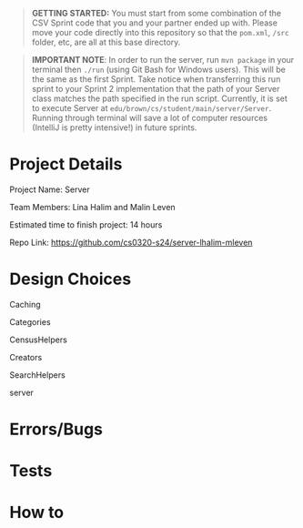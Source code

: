 > **GETTING STARTED:** You must start from some combination of the CSV Sprint code that you and your partner ended up with. Please move your code directly into this repository so that the `pom.xml`, `/src` folder, etc, are all at this base directory.

> **IMPORTANT NOTE**: In order to run the server, run `mvn package` in your terminal then `./run` (using Git Bash for Windows users). This will be the same as the first Sprint. Take notice when transferring this run sprint to your Sprint 2 implementation that the path of your Server class matches the path specified in the run script. Currently, it is set to execute Server at `edu/brown/cs/student/main/server/Server`. Running through terminal will save a lot of computer resources (IntelliJ is pretty intensive!) in future sprints.

# Project Details
Project Name: Server

Team Members: Lina Halim and Malin Leven

Estimated time to finish project: 14 hours

Repo Link: https://github.com/cs0320-s24/server-lhalim-mleven

# Design Choices

Caching

Categories

CensusHelpers

Creators

SearchHelpers

server

# Errors/Bugs

# Tests

# How to
